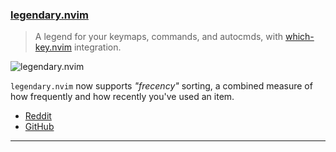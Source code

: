 <h3 id="update-legendary.nvim">
    <a href="#update-legendary.nvim">
        <span class="icon-text">
            <span class="icon">
                <i class="fa-solid fa-book"></i>
            </span>
            <span>legendary.nvim</span>
        </span>
    </a>
</h3>

> A legend for your keymaps, commands, and autocmds, with [which-key.nvim](https://github.com/folke/which-key.nvim)
> integration.

![legendary.nvim](https://user-images.githubusercontent.com/8648891/200827633-7009f5f3-e126-491c-88bd-73a0287978c4.gif)

`legendary.nvim` now supports _"frecency"_ sorting, a combined measure of how frequently and how recently you've used an
item.

- [Reddit](https://www.reddit.com/r/neovim/comments/zg8w34/legendarynvim_now_supports_frecency_sorting_a/)
- [GitHub](https://github.com/mrjones2014/legendary.nvim)

---

